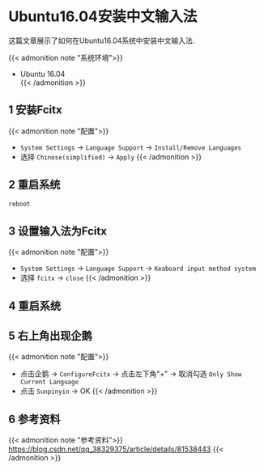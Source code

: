 # Ubuntu16.04安装中文输入法


这篇文章展示了如何在Ubuntu16.04系统中安装中文输入法.

<!--more-->

{{< admonition note "系统环境">}}  
* Ubuntu 16.04  
{{< /admonition >}}

## 1 安装Fcitx

{{< admonition note "配置">}}  
* `System Settings` -> `Language Support` -> `Install/Remove Languages`  
* 选择 `Chinese(simplified)` -> `Apply`
{{< /admonition >}}

## 2 重启系统

```Bash
reboot
```
## 3 设置输入法为Fcitx

{{< admonition note "配置">}}  
* `System Settings` -> `Language Support` -> `Keaboard input method system`  
* 选择 `fcitx` -> `close`
{{< /admonition >}}

## 4 重启系统

## 5 右上角出现企鹅

{{< admonition note "配置">}}  
* 点击企鹅 -> `ConfigureFcitx` -> 点击左下角"+" -> 取消勾选 `Only Show Current Language`
* 点击 `Sunpinyin` -> OK
{{< /admonition >}}

## 6 参考资料

{{< admonition note "参考资料">}}
https://blog.csdn.net/qq_38329375/article/details/81538443
{{< /admonition >}}

